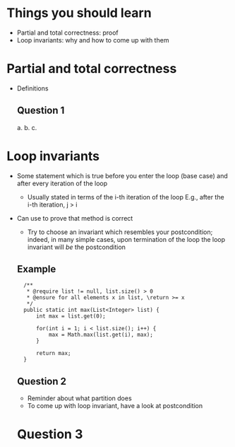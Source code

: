 # Things you should learn 
- Partial and total correctness: proof 
- Loop invariants: why and how to come up with them 

# Partial and total correctness
- Definitions 

	## Question 1
	a.
	b.
	c.

# Loop invariants 
- Some statement which is true before you enter the loop (base case)
  and after every iteration of the loop
  	- Usually stated in terms of the i-th iteration of the loop
  	  E.g., after the i-th iteration, j > i

- Can use to prove that method is correct 
	- Try to choose an invariant which resembles your postcondition;
	  indeed, in many simple cases, upon termination of the loop the 
	  loop invariant will *be* the postcondition

	## Example 

		/**
		 * @require list != null, list.size() > 0
		 * @ensure for all elements x in list, \return >= x
		 */
		public static int max(List<Integer> list) {
			int max = list.get(0);

			for(int i = 1; i < list.size(); i++) {
				max = Math.max(list.get(i), max);
			}

			return max;
		}

	
	## Question 2
	- Reminder about what partition does 
	- To come up with loop invariant, have a look at postcondition 

	# Question 3
	



		
